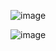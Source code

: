 ![image](https://github.com/user-attachments/assets/fb8cd2ba-c96c-4a65-a69a-0e1654a843f6)

![image](https://github.com/user-attachments/assets/2c0d4ef0-6abc-436b-b461-0dda015d7b6b)
